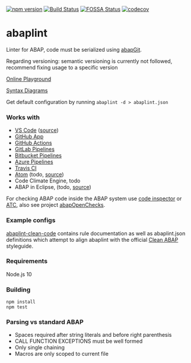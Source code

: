 [![npm version](https://badge.fury.io/js/abaplint.svg)](https://badge.fury.io/js/abaplint)
[![Build Status](https://github.com/abaplint/abaplint/workflows/Main/badge.svg)](https://github.com/abaplint/abaplint/actions)
[![FOSSA Status](https://app.fossa.io/api/projects/git%2Bgithub.com%2Fabaplint%2Fabaplint.svg?type=shield)](https://app.fossa.io/projects/git%2Bgithub.com%2Fabaplint%2Fabaplint?ref=badge_shield)
[![codecov](https://codecov.io/gh/abaplint/abaplint/branch/master/graph/badge.svg)](https://codecov.io/gh/abaplint/abaplint)

# abaplint

Linter for ABAP, code must be serialized using [abapGit](https://github.com/larshp/abapGit).

Regarding versioning: semantic versioning is currently not followed, recommend fixing usage to a specific version

[Online Playground](https://playground.abaplint.org)

[Syntax Diagrams](https://syntax.abaplint.org)

Get default configuration by running `abaplint -d > abaplint.json`

### Works with
* [VS Code](https://marketplace.visualstudio.com/items?itemName=larshp.vscode-abaplint) ([source](https://github.com/abaplint/vscode-abaplint))
* [GitHub App](https://github.com/apps/abaplint)
* [GitHub Actions](https://github.com/abaplint/actions-abaplint)
* [GitLab Pipelines](https://gitlab.com/sbu-absw/abaplint-example)
* [Bitbucket Pipelines](https://bitbucket.org/larshp/abaplint_pipeline)
* [Azure Pipelines](https://github.com/abaplint/azure-devops-example)
* [Travis CI](https://blogs.sap.com/2018/12/25/automatic-checking-of-your-abap-code-in-githubgitlab-with-ci-and-abaplint/)
* [Atom](https://atom.io/packages/linter-abaplint) (todo, [source](https://github.com/larshp/linter-abaplint))
* Code Climate Engine, todo
* ABAP in Eclipse, (todo, [source](https://github.com/abaplint/abaplint-eclipse))

For checking ABAP code inside the ABAP system use [code inspector](http://wiki.scn.sap.com/wiki/display/ABAP/Code+Inspector) or [ATC](http://wiki.scn.sap.com/wiki/display/ABAP/ABAP+Test+Cockpit), also see project [abapOpenChecks](https://github.com/larshp/abapOpenChecks).

### Example configs

[abaplint-clean-code](https://github.com/FreHu/abaplint-clean-code) contains rule documentation as well as abaplint.json definitions which attempt to align abaplint with the official [Clean ABAP](https://github.com/SAP/styleguides/blob/master/clean-abap/CleanABAP.md) styleguide.

### Requirements
Node.js 10

### Building
```
npm install
npm test
```

### Parsing vs standard ABAP
* Spaces required after string literals and before right parenthesis
* CALL FUNCTION EXCEPTIONS must be well formed
* Only single chaining
* Macros are only scoped to current file
